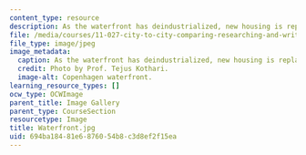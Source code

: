 ```yaml
---
content_type: resource
description: As the waterfront has deindustrialized, new housing is replacing industry.
file: /media/courses/11-027-city-to-city-comparing-researching-and-writing-about-cities-spring-2006/694ba18481e6876054b8c3d8ef2f15ea_Waterfront.jpg
file_type: image/jpeg
image_metadata:
  caption: As the waterfront has deindustrialized, new housing is replacing industry.
  credit: Photo by Prof. Tejus Kothari.
  image-alt: Copenhagen waterfront.
learning_resource_types: []
ocw_type: OCWImage
parent_title: Image Gallery
parent_type: CourseSection
resourcetype: Image
title: Waterfront.jpg
uid: 694ba184-81e6-8760-54b8-c3d8ef2f15ea
---
```

